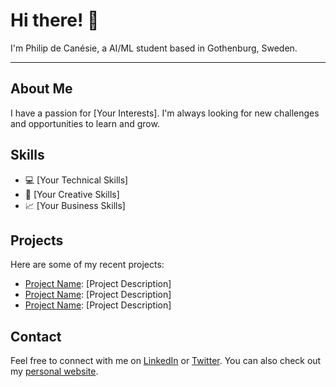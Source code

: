 
# Hi there! 👋

I'm Philip de Canésie, a AI/ML student based in Gothenburg, Sweden.

---

## About Me

I have a passion for [Your Interests]. I'm always looking for new challenges and opportunities to learn and grow.

## Skills

- 💻 [Your Technical Skills]
- 🎨 [Your Creative Skills]
- 📈 [Your Business Skills]

## Projects

Here are some of my recent projects:

- [Project Name](https://project-url.com): [Project Description]
- [Project Name](https://project-url.com): [Project Description]
- [Project Name](https://project-url.com): [Project Description]

## Contact

Feel free to connect with me on [LinkedIn](https://www.linkedin.com/in/your-linkedin-url) or [Twitter](https://twitter.com/your-twitter-handle). You can also check out my [personal website](https://your-website-url.com).
                                                                                     

<!--
**Canesp/Canesp** is a ✨ _special_ ✨ repository because its `README.md` (this file) appears on your GitHub profile.

Here are some ideas to get you started:

- 🔭 I’m currently working on ...
- 🌱 I’m currently learning ...
- 👯 I’m looking to collaborate on ...
- 🤔 I’m looking for help with ...
- 💬 Ask me about ...
- 📫 How to reach me: ...
- 😄 Pronouns: ...
- ⚡ Fun fact: ...
-->
